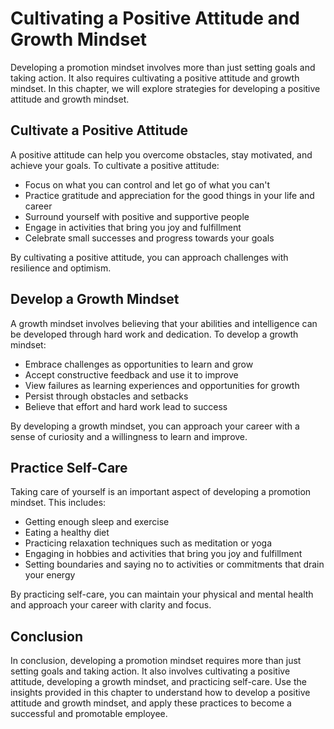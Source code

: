 Cultivating a Positive Attitude and Growth Mindset
=============================================================================================

Developing a promotion mindset involves more than just setting goals and taking action. It also requires cultivating a positive attitude and growth mindset. In this chapter, we will explore strategies for developing a positive attitude and growth mindset.

Cultivate a Positive Attitude
-----------------------------

A positive attitude can help you overcome obstacles, stay motivated, and achieve your goals. To cultivate a positive attitude:

* Focus on what you can control and let go of what you can't
* Practice gratitude and appreciation for the good things in your life and career
* Surround yourself with positive and supportive people
* Engage in activities that bring you joy and fulfillment
* Celebrate small successes and progress towards your goals

By cultivating a positive attitude, you can approach challenges with resilience and optimism.

Develop a Growth Mindset
------------------------

A growth mindset involves believing that your abilities and intelligence can be developed through hard work and dedication. To develop a growth mindset:

* Embrace challenges as opportunities to learn and grow
* Accept constructive feedback and use it to improve
* View failures as learning experiences and opportunities for growth
* Persist through obstacles and setbacks
* Believe that effort and hard work lead to success

By developing a growth mindset, you can approach your career with a sense of curiosity and a willingness to learn and improve.

Practice Self-Care
------------------

Taking care of yourself is an important aspect of developing a promotion mindset. This includes:

* Getting enough sleep and exercise
* Eating a healthy diet
* Practicing relaxation techniques such as meditation or yoga
* Engaging in hobbies and activities that bring you joy and fulfillment
* Setting boundaries and saying no to activities or commitments that drain your energy

By practicing self-care, you can maintain your physical and mental health and approach your career with clarity and focus.

Conclusion
----------

In conclusion, developing a promotion mindset requires more than just setting goals and taking action. It also involves cultivating a positive attitude, developing a growth mindset, and practicing self-care. Use the insights provided in this chapter to understand how to develop a positive attitude and growth mindset, and apply these practices to become a successful and promotable employee.
